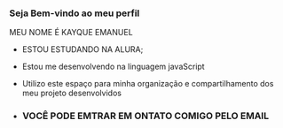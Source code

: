 ### Seja Bem-vindo ao meu perfil

MEU NOME É KAYQUE EMANUEL

- ESTOU ESTUDANDO NA ALURA;
- Estou me desenvolvendo na linguagem javaScript
- Utilizo este espaço para minha organização e compartilhamento dos meu projeto desenvolvidos

- ### VOCÊ PODE EMTRAR EM ONTATO COMIGO PELO EMAIL
